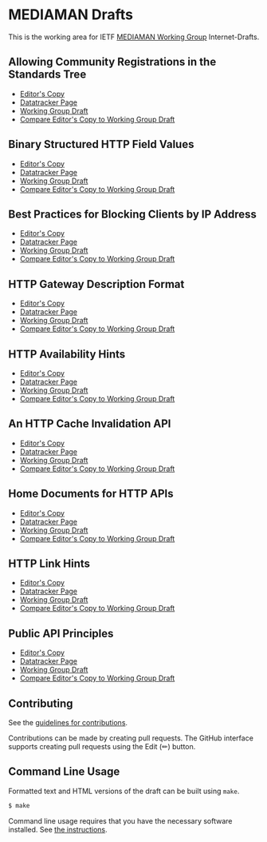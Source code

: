 # MEDIAMAN Drafts

This is the working area for IETF [MEDIAMAN Working Group](https://datatracker.ietf.org/wg/mediaman/documents/) Internet-Drafts.

## Allowing Community Registrations in the Standards Tree

* [Editor's Copy](https://mnot.github.io/I-D/#go.draft-ietf-mediaman-standards-tree.html)
* [Datatracker Page](https://datatracker.ietf.org/doc/draft-ietf-mediaman-standards-tree)
* [Working Group Draft](https://datatracker.ietf.org/doc/html/draft-ietf-mediaman-standards-tree)
* [Compare Editor's Copy to Working Group Draft](https://mnot.github.io/I-D/#go.draft-ietf-mediaman-standards-tree.diff)

## Binary Structured HTTP Field Values

* [Editor's Copy](https://mnot.github.io/I-D/#go.draft-nottingham-binary-structured-headers.html)
* [Datatracker Page](https://datatracker.ietf.org/doc/draft-nottingham-binary-structured-headers)
* [Working Group Draft](https://datatracker.ietf.org/doc/html/draft-nottingham-binary-structured-headers)
* [Compare Editor's Copy to Working Group Draft](https://mnot.github.io/I-D/#go.draft-nottingham-binary-structured-headers.diff)

## Best Practices for Blocking Clients by IP Address

* [Editor's Copy](https://mnot.github.io/I-D/#go.draft-nottingham-blocking-best-practices.html)
* [Datatracker Page](https://datatracker.ietf.org/doc/draft-nottingham-blocking-best-practices)
* [Working Group Draft](https://datatracker.ietf.org/doc/html/draft-nottingham-blocking-best-practices)
* [Compare Editor's Copy to Working Group Draft](https://mnot.github.io/I-D/#go.draft-nottingham-blocking-best-practices.diff)

## HTTP Gateway Description Format

* [Editor's Copy](https://mnot.github.io/I-D/#go.draft-nottingham-gateway-description.html)
* [Datatracker Page](https://datatracker.ietf.org/doc/draft-nottingham-gateway-description)
* [Working Group Draft](https://datatracker.ietf.org/doc/html/draft-nottingham-gateway-description)
* [Compare Editor's Copy to Working Group Draft](https://mnot.github.io/I-D/#go.draft-nottingham-gateway-description.diff)

## HTTP Availability Hints

* [Editor's Copy](https://mnot.github.io/I-D/#go.draft-nottingham-http-availability-hints.html)
* [Datatracker Page](https://datatracker.ietf.org/doc/draft-nottingham-http-availability-hints)
* [Working Group Draft](https://datatracker.ietf.org/doc/html/draft-nottingham-http-availability-hints)
* [Compare Editor's Copy to Working Group Draft](https://mnot.github.io/I-D/#go.draft-nottingham-http-availability-hints.diff)

## An HTTP Cache Invalidation API

* [Editor's Copy](https://mnot.github.io/I-D/#go.draft-nottingham-http-invalidation.html)
* [Datatracker Page](https://datatracker.ietf.org/doc/draft-nottingham-http-invalidation)
* [Working Group Draft](https://datatracker.ietf.org/doc/html/draft-nottingham-http-invalidation)
* [Compare Editor's Copy to Working Group Draft](https://mnot.github.io/I-D/#go.draft-nottingham-http-invalidation.diff)

## Home Documents for HTTP APIs

* [Editor's Copy](https://mnot.github.io/I-D/#go.draft-nottingham-json-home.html)
* [Datatracker Page](https://datatracker.ietf.org/doc/draft-nottingham-json-home)
* [Working Group Draft](https://datatracker.ietf.org/doc/html/draft-nottingham-json-home)
* [Compare Editor's Copy to Working Group Draft](https://mnot.github.io/I-D/#go.draft-nottingham-json-home.diff)

## HTTP Link Hints

* [Editor's Copy](https://mnot.github.io/I-D/#go.draft-nottingham-link-hint.html)
* [Datatracker Page](https://datatracker.ietf.org/doc/draft-nottingham-link-hint)
* [Working Group Draft](https://datatracker.ietf.org/doc/html/draft-nottingham-link-hint)
* [Compare Editor's Copy to Working Group Draft](https://mnot.github.io/I-D/#go.draft-nottingham-link-hint.diff)

## Public API Principles

* [Editor's Copy](https://mnot.github.io/I-D/#go.draft-nottingham-public-apis.html)
* [Datatracker Page](https://datatracker.ietf.org/doc/draft-nottingham-public-apis)
* [Working Group Draft](https://datatracker.ietf.org/doc/html/draft-nottingham-public-apis)
* [Compare Editor's Copy to Working Group Draft](https://mnot.github.io/I-D/#go.draft-nottingham-public-apis.diff)


## Contributing

See the
[guidelines for contributions](https://github.com/mnot/I-D/blob/main/CONTRIBUTING.md).

Contributions can be made by creating pull requests.
The GitHub interface supports creating pull requests using the Edit (✏) button.


## Command Line Usage

Formatted text and HTML versions of the draft can be built using `make`.

```sh
$ make
```

Command line usage requires that you have the necessary software installed.  See
[the instructions](https://github.com/martinthomson/i-d-template/blob/main/doc/SETUP.md).

